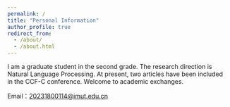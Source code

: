 ```yaml
---
permalink: /
title: "Personal Information"
author_profile: true
redirect_from: 
  - /about/
  - /about.html
---
```


I am a graduate student in the second grade. The research direction is Natural Language Processing. At present, two articles have been included in the CCF-C conference. Welcome to academic exchanges.

Email：20231800114@imut.edu.cn
